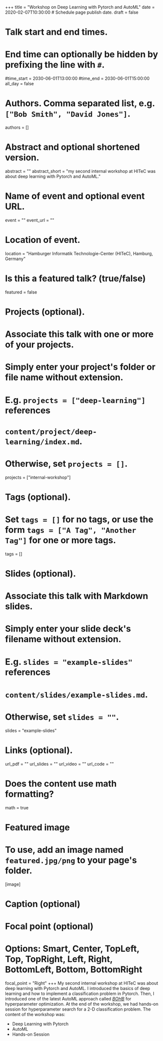 +++
title = "Workshop on Deep Learning with Pytorch and AutoML"
date = 2020-02-07T10:30:00  # Schedule page publish date.
draft = false

# Talk start and end times.
#   End time can optionally be hidden by prefixing the line with `#`.
#time_start = 2030-06-01T13:00:00
#time_end = 2030-06-01T15:00:00
all_day = false

# Authors. Comma separated list, e.g. `["Bob Smith", "David Jones"]`.
authors = []

# Abstract and optional shortened version.
abstract = ""
abstract_short = "my second internal workshop at HITeC was about deep learning with Pytorch and AutoML."

# Name of event and optional event URL.
event = ""
event_url = ""

# Location of event.
location = "Hamburger Informatik Technologie-Center (HITeC), Hamburg, Germany"

# Is this a featured talk? (true/false)
featured = false

# Projects (optional).
#   Associate this talk with one or more of your projects.
#   Simply enter your project's folder or file name without extension.
#   E.g. `projects = ["deep-learning"]` references 
#   `content/project/deep-learning/index.md`.
#   Otherwise, set `projects = []`.
projects = ["internal-workshop"]

# Tags (optional).
#   Set `tags = []` for no tags, or use the form `tags = ["A Tag", "Another Tag"]` for one or more tags.
tags = []

# Slides (optional).
#   Associate this talk with Markdown slides.
#   Simply enter your slide deck's filename without extension.
#   E.g. `slides = "example-slides"` references 
#   `content/slides/example-slides.md`.
#   Otherwise, set `slides = ""`.
slides = "example-slides"

# Links (optional).
url_pdf = ""
url_slides = ""
url_video = ""
url_code = ""

# Does the content use math formatting?
math = true

# Featured image
# To use, add an image named `featured.jpg/png` to your page's folder. 
[image]
  # Caption (optional)


  # Focal point (optional)
  # Options: Smart, Center, TopLeft, Top, TopRight, Left, Right, BottomLeft, Bottom, BottomRight
  focal_point = "Right"
+++
My second internal workshop at HITeC was about deep learning with Pytorch and AutoML. I introduced the basics of deep learning and how to implement a classification problem in Pytorch. Then, I introduced one of the latest AutoML approach called [*BOHB*](https://www.automl.org/) for hyperparameter optimization. At the end of the workshop, we had hands-on session for hyperparameter search for a 2-D classification problem. The content of the workshop was:
* Deep Learning with Pytorch
* AutoML
* Hands-on Session
